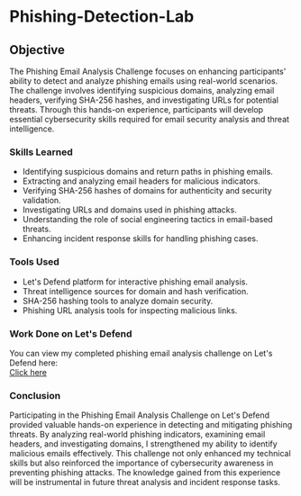 # Phishing-Detection-Lab

## Objective

The Phishing Email Analysis Challenge focuses on enhancing participants' ability to detect and analyze phishing emails using real-world scenarios. The challenge involves identifying suspicious domains, analyzing email headers, verifying SHA-256 hashes, and investigating URLs for potential threats. Through this hands-on experience, participants will develop essential cybersecurity skills required for email security analysis and threat intelligence.

### Skills Learned

- Identifying suspicious domains and return paths in phishing emails.
- Extracting and analyzing email headers for malicious indicators.
- Verifying SHA-256 hashes of domains for authenticity and security validation.
- Investigating URLs and domains used in phishing attacks.
- Understanding the role of social engineering tactics in email-based threats.
- Enhancing incident response skills for handling phishing cases.
  
### Tools Used

- Let's Defend platform for interactive phishing email analysis.
- Threat intelligence sources for domain and hash verification.
- SHA-256 hashing tools to analyze domain security.
- Phishing URL analysis tools for inspecting malicious links.

### Work Done on Let's Defend

You can view my completed phishing email analysis challenge on Let's Defend here:</br>
<a href="https://app.letsdefend.io/challenge/phishing-email"> Click here </a>


### Conclusion

Participating in the Phishing Email Analysis Challenge on Let's Defend provided valuable hands-on experience in detecting and mitigating phishing threats. By analyzing real-world phishing indicators, examining email headers, and investigating domains, I strengthened my ability to identify malicious emails effectively. This challenge not only enhanced my technical skills but also reinforced the importance of cybersecurity awareness in preventing phishing attacks. The knowledge gained from this experience will be instrumental in future threat analysis and incident response tasks.

